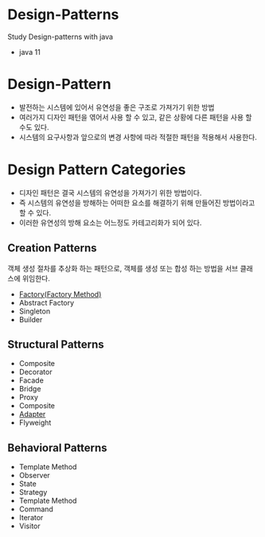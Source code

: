 # Design-Patterns
Study Design-patterns with java
- java 11
# Design-Pattern
- 발전하는 시스템에 있어서 유연성을 좋은 구조로 가져가기 위한 방법
- 여러가지 디자인 패턴을 엮어서 사용 할 수 있고, 같은 상황에 다른 패턴을 사용 할 수도 있다.
- 시스템의 요구사항과 앞으로의 변경 사항에 따라 적절한 패턴을 적용해서 사용한다.

# Design Pattern Categories
- 디자인 패턴은 결국 시스템의 유연성을 가져가기 위한 방법이다.
- 즉 시스템의 유연성을 방해하는 어떠한 요소를 해결하기 위해 만들어진 방법이라고 할 수 있다.
- 이러한 유연성의 방해 요소는 어느정도 카테고리화가 되어 있다.
 
## Creation Patterns
객체 생성 절차를 추상화 하는 패턴으로, 객체를 생성 또는 합성 하는 방법을 서브 클래스에 위임한다.
- [Factory(Factory Method)](factory/README.md)
- Abstract Factory
- Singleton
- Builder
## Structural Patterns
- Composite
- Decorator
- Facade
- Bridge
- Proxy
- Composite
- [Adapter](adapter/README.md)
- Flyweight
## Behavioral Patterns
- Template Method
- Observer
- State
- Strategy
- Template Method
- Command 
- Iterator
- Visitor

